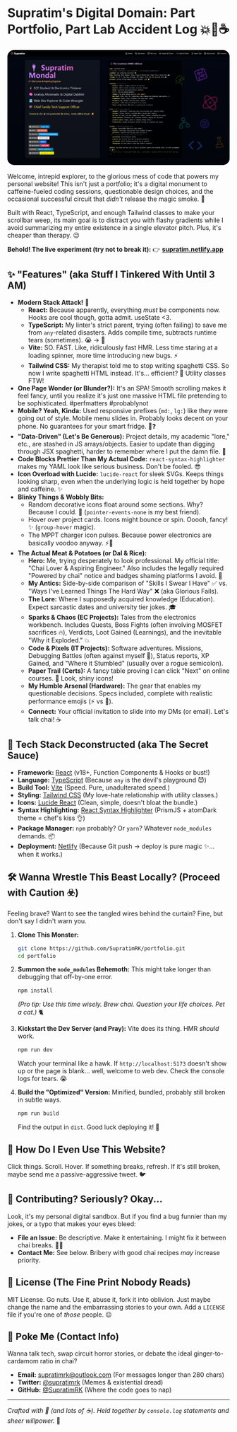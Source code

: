 # Supratim's Digital Domain: Part Portfolio, Part Lab Accident Log 💥🧪☕️

<img src="sc.png" alt="Portfolio Screenshot" style="border-radius: 15px;"> 

Welcome, intrepid explorer, to the glorious mess of code that powers my personal website! This isn't just a portfolio; it's a digital monument to caffeine-fueled coding sessions, questionable design choices, and the occasional successful circuit that *didn't* release the magic smoke. 💨

Built with React, TypeScript, and enough Tailwind classes to make your scrollbar weep, its main goal is to distract you with flashy gradients while I avoid summarizing my entire existence in a single elevator pitch. Plus, it's cheaper than therapy. 😉

**Behold! The live experiment (try not to break it):** 👉 [**supratim.netlify.app**](https://supratim.netlify.app)

## ✨ "Features" (aka Stuff I Tinkered With Until 3 AM)

*   **Modern Stack Attack!** 🚀
    *   **React:** Because apparently, everything *must* be components now. Hooks are cool though, gotta admit. useState <3.
    *   **TypeScript:** My linter's strict parent, trying (often failing) to save me from `any`-related disasters. Adds compile time, subtracts runtime tears (sometimes). 😭 -> 🙂
    *   **Vite:** SO. FAST. Like, ridiculously fast HMR. Less time staring at a loading spinner, more time introducing new bugs. ⚡️
    *   **Tailwind CSS:** My therapist told me to stop writing spaghetti CSS. So now I write spaghetti HTML instead. It's... efficient? 🍝 Utility classes FTW!
*   **One Page Wonder (or Blunder?):** It's an SPA! Smooth scrolling makes it feel fancy, until you realize it's just one massive HTML file pretending to be sophisticated. #perfmatters #probablynot
*   **Mobile? Yeah, Kinda:** Used responsive prefixes (`md:`, `lg:`) like they were going out of style. Mobile menu slides in. Probably looks decent on your phone. No guarantees for your smart fridge. 📱❓
*   **"Data-Driven" (Let's Be Generous):** Project details, my academic "lore," etc., are stashed in JS arrays/objects. Easier to update than digging through JSX spaghetti, harder to remember where I put the damn file. 💾
*   **Code Blocks Prettier Than My Actual Code:** `react-syntax-highlighter` makes my YAML look like serious business. Don't be fooled. 😎
*   **Icon Overload with Lucide:** `lucide-react` for sleek SVGs. Keeps things looking sharp, even when the underlying logic is held together by hope and caffeine. ✨
*   **Blinky Things & Wobbly Bits:**
    *   Random decorative icons float around some sections. Why? Because I could. 👻 (`pointer-events-none` is my best friend).
    *   Hover over project cards. Icons might bounce or spin. Ooooh, fancy! ✨ (`group-hover` magic).
    *   The MPPT charger icon pulses. Because power electronics are basically voodoo anyway. ⚡️🔮
*   **The Actual Meat & Potatoes (or Dal & Rice):**
    *   **Hero:** Me, trying desperately to look professional. My official title: "Chai Lover & Aspiring Engineer." Also includes the legally required "Powered by chai" notice and badges shaming platforms I avoid. 🚫
    *   **My Antics:** Side-by-side comparison of "Skills I Swear I Have" ✅ vs. "Ways I've Learned Things The Hard Way" ❌ (aka Glorious Fails).
    *   **The Lore:** Where I supposedly acquired knowledge (Education). Expect sarcastic dates and university tier jokes. 🎓
    *   **Sparks & Chaos (EC Projects):** Tales from the electronics workbench. Includes Quests, Boss Fights (often involving MOSFET sacrifices 🔥), Verdicts, Loot Gained (Learnings), and the inevitable "Why it Exploded." 💥
    *   **Code & Pixels (IT Projects):** Software adventures. Missions, Debugging Battles (often against myself 🥊), Status reports, XP Gained, and "Where it Stumbled" (usually over a rogue semicolon).
    *   **Paper Trail (Certs):** A fancy table proving I can click "Next" on online courses. 📜 Look, shiny icons!
    *   **My Humble Arsenal (Hardware):** The gear that enables my questionable decisions. Specs included, complete with realistic performance emojis (⚡️ vs 🐌).
    *   **Connect:** Your official invitation to slide into my DMs (or email). Let's talk chai! ☕️

## 🚀 Tech Stack Deconstructed (aka The Secret Sauce)

*   **Framework:** [React](https://reactjs.org/) (v18+, Function Components & Hooks or bust!)
*   **Language:** [TypeScript](https://www.typescriptlang.org/) (Because `any` is the devil's playground 😈)
*   **Build Tool:** [Vite](https://vitejs.dev/) (Speed. Pure, unadulterated speed.)
*   **Styling:** [Tailwind CSS](https://tailwindcss.com/) (My love-hate relationship with utility classes.)
*   **Icons:** [Lucide React](https://lucide.dev/) (Clean, simple, doesn't bloat the bundle.)
*   **Syntax Highlighting:** [React Syntax Highlighter](https://github.com/react-syntax-highlighter/react-syntax-highlighter) (PrismJS + atomDark theme = chef's kiss 👌)
*   **Package Manager:** `npm` probably? Or `yarn`? Whatever `node_modules` demands. 📦
*   **Deployment:** [Netlify](https://www.netlify.com/) (Because Git push -> deploy is pure magic ✨... when it works.)

## 🛠️ Wanna Wrestle This Beast Locally? (Proceed with Caution ☣️)

Feeling brave? Want to see the tangled wires behind the curtain? Fine, but don't say I didn't warn you.

1.  **Clone This Monster:**
    ```bash
    git clone https://github.com/SupratimRK/portfolio.git
    cd portfolio
    ```

2.  **Summon the `node_modules` Behemoth:** This might take longer than debugging that off-by-one error.
    ```bash
    npm install
    ```
    *(Pro tip: Use this time wisely. Brew chai. Question your life choices. Pet a cat.)* 🐈

3.  **Kickstart the Dev Server (and Pray):** Vite does its thing. HMR *should* work.
    ```bash
    npm run dev
    ```
    Watch your terminal like a hawk. If `http://localhost:5173` doesn't show up or the page is blank... well, welcome to web dev. Check the console logs for tears. 😭

4.  **Build the "Optimized" Version:** Minified, bundled, probably still broken in subtle ways.
    ```bash
    npm run build
    ```
    Find the output in `dist`. Good luck deploying it! 🚀

## 📖 How Do I Even Use This Website?

Click things. Scroll. Hover. If something breaks, refresh. If it's still broken, maybe send me a passive-aggressive tweet. 🐦

## 🤝 Contributing? Seriously? Okay...

Look, it's my personal digital sandbox. But if you find a bug funnier than my jokes, or a typo that makes your eyes bleed:

*   **File an Issue:** Be descriptive. Make it entertaining. I might fix it between chai breaks. 🤷‍♂️
*   **Contact Me:** See below. Bribery with good chai recipes *may* increase priority.

## 📜 License (The Fine Print Nobody Reads)

MIT License. Go nuts. Use it, abuse it, fork it into oblivion. Just maybe change the name and the embarrassing stories to your own. Add a `LICENSE` file if you're one of *those* people. 😉

## 📧 Poke Me (Contact Info)

Wanna talk tech, swap circuit horror stories, or debate the ideal ginger-to-cardamom ratio in chai?

*   **Email:** [supratimrk@outlook.com](https://twitter.com/supratimrk)  (For messages longer than 280 chars)
*   **Twitter:** [@supratimrk](https://twitter.com/supratimrk) (Memes & existential dread)
*   **GitHub:** [@SupratimRK](https://github.com/SupratimRK) (Where the code goes to nap)

---

*Crafted with 💖 (and lots of ☕️). Held together by `console.log` statements and sheer willpower.* 💪
